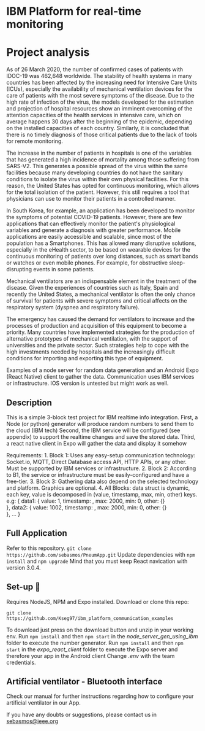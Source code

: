# IBM Platform for real-time monitoring
# Project analysis
As of 26 March 2020, the number of confirmed cases of patients with IDOC-19 was 462,648 worldwide. The stability of health systems in many countries has been affected by the increasing need for Intensive Care Units (ICUs), especially the availability of mechanical ventilation devices for the care of patients with the most severe symptoms of the disease.
Due to the high rate of infection of the virus, the models developed for the estimation and projection of hospital resources show an imminent overcoming of the attention capacities of the health services in intensive care, which on average happens 30 days after the beginning of the epidemic, depending on the installed capacities of each country. Similarly, it is concluded that there is no timely diagnosis of those critical patients due to the lack of tools for remote monitoring.

The increase in the number of patients in hospitals is one of the variables that has generated a high incidence of mortality among those suffering from SARS-V2. This generates a possible spread of the virus within the same facilities because many developing countries do not have the sanitary conditions to isolate the virus within their own physical facilities. For this reason, the United States has opted for continuous monitoring, which allows for the total isolation of the patient. However, this still requires a tool that physicians can use to monitor their patients in a controlled manner. 

In South Korea, for example, an application has been developed to monitor the symptoms of potential COVID-19 patients. However, there are few applications that can effectively monitor the patient&#39;s physiological variables and generate a diagnosis with greater performance.
Mobile applications are easily accessible and scalable, since most of the population has a Smartphones. This has allowed many disruptive solutions, especially in the eHealth sector, to be based on wearable devices for the continuous monitoring of patients over long distances, such as smart bands or watches or even mobile phones. For example, for obstructive sleep-disrupting events in some patients.

Mechanical ventilators are an indispensable element in the treatment of the disease. Given the experiences of countries such as Italy, Spain and recently the United States, a mechanical ventilator is often the only chance of survival for patients with severe symptoms and critical affects on the respiratory system (dyspnea and respiratory failure).

The emergency has caused the demand for ventilators to increase and the processes of production and acquisition of this equipment to become a priority. Many countries have implemented strategies for the production of alternative prototypes of mechanical ventilation, with the support of universities and the private sector. Such strategies help to cope with the high investments needed by hospitals and the increasingly difficult conditions for importing and exporting this type of equipment.

Examples of a node server for random data generation and an Android Expo (React Native) client to gather the data. Communication uses IBM services or infrastructure. IOS version is untested but might work as well.

## Description

This is a simple 3-block test project for IBM realtime info integration. 
First, a Node (or python) generator will produce random numbers to send them to the cloud (IBM tech)
Second, the IBM service will be configured (see appendix) to support the realtime changes and save the stored data.
Third, a react native client in Expo will gather the data and display it somehow

Requirements:
	1. Block 1: Uses any easy-setup communication technology:
		Socket.io, MQTT, Direct Database access API, HTTP APIs, or any other. Must be supported by IBM services or infrastructure.
	2. Block 2: According to B1, the service or infrastructure must be easily-configured and have a free-tier.
	3. Block 3: Gathering data also depend on the selected technology and platform. Graphics are optional.
	4. All Blocks: data struct is dynamic, each key, value is decomposed in (value, timestamp, max, min, other) keys. e.g:
		{ 
			data1: { 
				value: 1, 
				timestamp: <ns-timestamp>,
				max: 2000,
				min: 0,
				other: {}			
			}, 
			data2: { 
				value: 1002, 
				timestamp: <ns-timestamp>,
				max: 2000,
				min: 0,
				other: {}			
			},
			...
		}
	
	
## Full Application
Refer to this repository.
`git clone https://github.com/sebasmos/PneumApp.git`
Update dependencies with `npm install` and `npm upgrade`
Mind that you must keep React navication with version 3.0.4. 

## Set-up 🤬

Requires NodeJS, NPM and Expo installed.
Download or clone this repo:

`git clone https://github.com/Kseg97/ibm_platform_communication_examples`

To download just press on the download button and unzip in your working env.
Run `npm install` and then `npm start` in the *node_server_gen_using_ibm* folder to execute the number generator.
Run `npm install` and then `npm start` in the *expo_react_client* folder to execute the Expo server and therefore your app in the Android client
Change *.env* with the team credentials.
## Artificial ventilator - Bluetooth interface 
Check our manual for further instructions regarding how to configure your artificial ventilator in our App.

If you have any doubts or suggestions, please contact us in sebasmos@ieee.org
